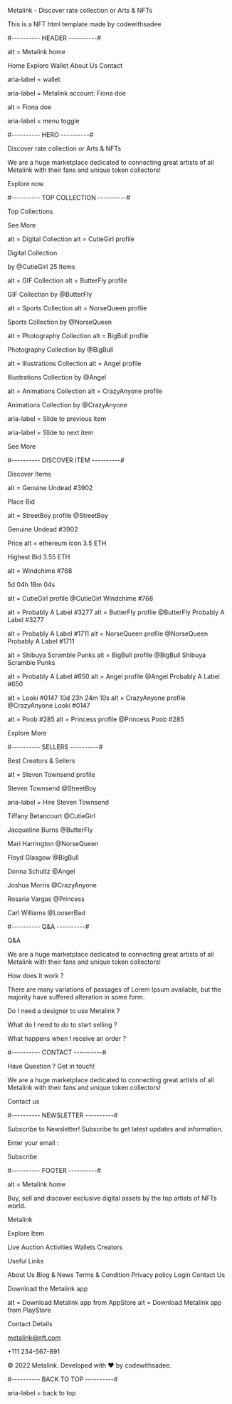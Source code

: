Metalink - Discover rate collection or Arts & NFTs

This is a NFT html template made by codewithsadee



#---------- HEADER ----------#

alt = Metalink home

Home
Explore
Wallet
About Us
Contact

aria-label = wallet
<ion-icon name="wallet-outline"></ion-icon>

aria-label = Metalink account: Fiona doe

alt = Fiona doe

aria-label = menu toggle

<ion-icon name="menu-outline" aria-hidden="true" class="default-icon"></ion-icon>

<ion-icon name="close-outline" aria-hidden="true" class="active-icon"></ion-icon>



#---------- HERO ----------#

Discover rate
collection or Arts & NFTs

We are a huge marketplace dedicated to connecting great artists of all Metalink with their fans and unique token collectors!

Explore now



#---------- TOP COLLECTION ----------#

Top Collections

See More
<ion-icon name="arrow-forward" aria-hidden="true"></ion-icon>

alt = Digital Collection
alt = CutieGirl profile
<ion-icon name="checkmark-circle" aria-hidden="true"></ion-icon>

Digital Collection

by @CutieGirl
25 Items

alt = GIF Collection
alt = ButterFly profile

GIF Collection
by @ButterFly

alt = Sports Collection
alt = NorseQueen profile

Sports Collection
by @NorseQueen

alt = Photography Collection
alt = BigBull profile

Photography Collection
by @BigBull

alt = Illustrations Collection
alt = Angel profile

Illustrations Collection
by @Angel

alt = Animations Collection
alt = CrazyAnyone profile

Animations Collection
by @CrazyAnyone

aria-label = Slide to previous item
<ion-icon name="chevron-back-sharp" aria-hidden="true"></ion-icon>

aria-label = Slide to next item
<ion-icon name="chevron-forward-sharp" aria-hidden="true"></ion-icon>

See More
<ion-icon name="arrow-forward" aria-hidden="true"></ion-icon>



#---------- DISCOVER ITEM ----------#

Discover Items

alt = Genuine Undead #3902

<ion-icon name="flash" aria-hidden="true"></ion-icon>
Place Bid

alt = StreetBoy profile
@StreetBoy

Genuine Undead #3902

Price
alt = ethereum icon
3.5 ETH

Highest Bid
3.55 ETH


alt = Windchime #768

<ion-icon name="time-outline" aria-hidden="true"></ion-icon>
5d 04h 18m 04s

alt = CutieGirl profile
@CutieGirl
Windchime #768

alt = Probably A Label #3277
alt = ButterFly profile
@ButterFly
Probably A Label #3277

alt = Probably A Label #1711
alt = NorseQueen profile
@NorseQueen
Probably A Label #1711

alt = Shibuya Scramble Punks
alt = BigBull profile
@BigBull
Shibuya Scramble Punks

alt = Probably A Label #650
alt = Angel profile
@Angel
Probably A Label #650

alt = Looki #0147
10d 23h 24m 10s
alt = CrazyAnyone profile
@CrazyAnyone
Looki #0147

alt = Poob #285
alt = Princess profile
@Princess
Poob #285

Explore More
<ion-icon name="arrow-forward" aria-hidden="true"></ion-icon>



#---------- SELLERS ----------#

Best Creators & Sellers

alt = Steven Townsend profile
<ion-icon name="checkmark-circle"></ion-icon>

Steven Townsend
@StreetBoy

aria-label = Hire Steven Townsend
<ion-icon name="person-add-outline" aria-hidden="true"></ion-icon>

Tiffany Betancourt
@CutieGirl

Jacqueline Burns
@ButterFly

Mari Harrington
@NorseQueen

Floyd Glasgow
@BigBull

Donna Schultz
@Angel

Joshua Morris
@CrazyAnyone

Rosaria Vargas
@Princess

Carl Williams
@LooserBad



#---------- Q&A ----------#

Q&A

We are a huge marketplace dedicated to connecting great artists of all Metalink with their fans and unique token collectors!

How does it work ?
<ion-icon name="chevron-down" aria-hidden="true"></ion-icon>

There are many variations of passages of Lorem Ipsum available, but the majority have suffered alteration in some form.

Do I need a designer to use Metalink ?

What do I need to do to start selling ?

What happens when I receive an order ?



#---------- CONTACT ----------#

Have Question ? Get in touch!

We are a huge marketplace dedicated to connecting great artists of all Metalink with their fans and unique token collectors!

<ion-icon name="call-outline" aria-hidden="true"></ion-icon>
Contact us



#---------- NEWSLETTER ----------#

Subscribe to Newsletter!
Subscribe to get latest updates and information.

Enter your email :

Subscribe

<ion-icon name="mail-open-outline" aria-hidden="true" class="bg-icon"></ion-icon>

<ion-icon name="document-text-outline" aria-hidden="true" class="bg-icon"></ion-icon>



#---------- FOOTER ----------#

alt = Metalink home

Buy, sell and discover exclusive digital assets by the top artists of NFTs world.

Metalink

<ion-icon name="chevron-forward"></ion-icon>
Explore Item

Live Auction
Activities
Wallets
Creators

Useful Links

About Us
Blog & News
Terms & Condition
Privacy policy
Login
Contact Us

Download the Metalink app

alt = Download Metalink app from AppStore
alt = Download Metalink app from PlayStore

Contact Details

<ion-icon name="mail-outline" aria-hidden="true"></ion-icon>
metalink@nft.com

<ion-icon name="call-outline" aria-hidden="true"></ion-icon>
+111 234-567-891

&copy; 2022 Metalink. Developed with ❤ by codewithsadee.



#---------- BACK TO TOP ----------#

aria-label = back to top

<ion-icon name="arrow-up" aria-hidden="true"></ion-icon>
